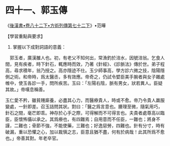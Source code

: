 # 四十一、郭玉傳

《[後漢書•卷八十二下•方術列傳第七十二下](https://zh.wikisource.org/wiki/%E5%BE%8C%E6%BC%A2%E6%9B%B8/%E5%8D%B782%E4%B8%8B)》•范曄

【學習重點與要求】

1. 掌握以下成對詞語的意義：

　郭玉者，廣漢雒人也。初，有老父不知何出，常漁釣於涪水，因號涪翁。乞食人間，見有疾者，時下針石，輒應時而效，乃著《針經》、《診脈法》傳於世。弟子程高，尋求積年，翁乃授之。高亦隱迹不仕。玉少師事高，學方診六微之技，陰陽隱側之術。和帝時，爲太醫丞，多有效應。帝奇之，仍試令嬖臣美手腕者與女子雜處帷中，使玉各診一手，問所疾苦。玉曰：「左陽右陰，脈有男女，狀若異人。臣疑其故。」帝嘆息稱善。

玉仁愛不矜，雖貧賤廝養，必盡其心力，而醫療貴人，時或不愈。帝乃令貴人羸服變處，一針即差。召玉詰問其狀。對曰：「醫之爲言意也。腠理至微，隨氣用巧，針石之間，毫芒即乖。神存於心手之際，可得解而不可得言也。夫貴者處尊高以臨臣，臣懷怖懾以承之。其爲療也，有四難焉；自用意而不任臣，一難也；將身不謹，二難也；骨節不強，不能使藥，三難也；好逸惡勞，四難也。針有分寸，時有破漏，重以恐懼之心，加以裁愼之志，臣意且猶不盡，何有於病哉！此其所爲不愈也。」帝善其對。年老卒官。



